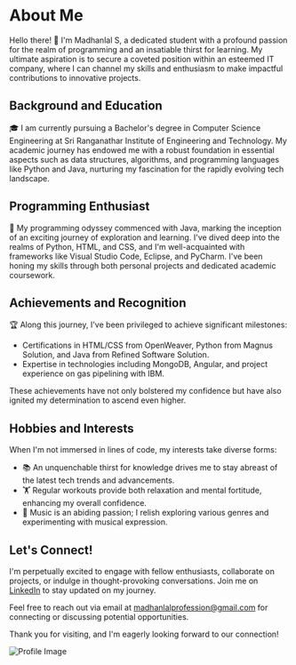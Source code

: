 # About Me

Hello there! 👋 I'm Madhanlal S, a dedicated student with a profound passion for the realm of programming and an insatiable thirst for learning. My ultimate aspiration is to secure a coveted position within an esteemed IT company, where I can channel my skills and enthusiasm to make impactful contributions to innovative projects.

## Background and Education

🎓 I am currently pursuing a Bachelor's degree in Computer Science Engineering at Sri Ranganathar Institute of Engineering and Technology. My academic journey has endowed me with a robust foundation in essential aspects such as data structures, algorithms, and programming languages like Python and Java, nurturing my fascination for the rapidly evolving tech landscape.

## Programming Enthusiast

🌱 My programming odyssey commenced with Java, marking the inception of an exciting journey of exploration and learning. I've dived deep into the realms of Python, HTML, and CSS, and I'm well-acquainted with frameworks like Visual Studio Code, Eclipse, and PyCharm. I've been honing my skills through both personal projects and dedicated academic coursework.

## Achievements and Recognition

🏆 Along this journey, I've been privileged to achieve significant milestones:

- Certifications in HTML/CSS from OpenWeaver, Python from Magnus Solution, and Java from Refined Software Solution.
- Expertise in technologies including MongoDB, Angular, and project experience on gas pipelining with IBM.

These achievements have not only bolstered my confidence but have also ignited my determination to ascend even higher.

## Hobbies and Interests

When I'm not immersed in lines of code, my interests take diverse forms:

- 📚 An unquenchable thirst for knowledge drives me to stay abreast of the latest tech trends and advancements.
- 🏋️ Regular workouts provide both relaxation and mental fortitude, enhancing my overall confidence.
- 🎸 Music is an abiding passion; I relish exploring various genres and experimenting with musical expression.

## Let's Connect!

I'm perpetually excited to engage with fellow enthusiasts, collaborate on projects, or indulge in thought-provoking conversations. Join me on [LinkedIn](https://www.linkedin.com/in/madhanlalprofession/) to stay updated on my journey.

Feel free to reach out via email at [madhanlalprofession@gmail.com](mailto:madhanlalprofession@gmail.com) for connecting or discussing potential opportunities.

Thank you for visiting, and I'm eagerly looking forward to our connection!

![Profile Image](https://github.com/madhanlalprofession/madhanlalprofession/blob/main/assets/profile_image.jpg)
